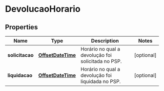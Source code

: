 # DevolucaoHorario

## Properties
Name | Type | Description | Notes
------------ | ------------- | ------------- | -------------
**solicitacao** | [**OffsetDateTime**](OffsetDateTime.md) | Horário no qual a devolução foi solicitada no PSP. |  [optional]
**liquidacao** | [**OffsetDateTime**](OffsetDateTime.md) | Horário no qual a devolução foi liquidada no PSP. |  [optional]
